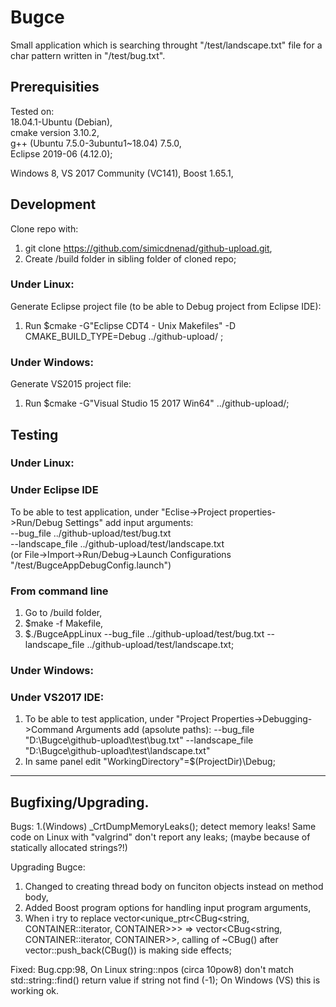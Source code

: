 # Bugce

Small application which is searching throught "/test/landscape.txt" file for a char pattern written in "/test/bug.txt".

## Prerequisities
Tested on:  
18.04.1-Ubuntu (Debian),  
cmake version 3.10.2,  
g++ (Ubuntu 7.5.0-3ubuntu1~18.04) 7.5.0,  
Eclipse 2019-06 (4.12.0);

Windows 8,
VS 2017 Community (VC141),
Boost 1.65.1,

## Development
Clone repo with:  
1. git clone https://github.com/simicdnenad/github-upload.git,  
2. Create /build folder in sibling folder of cloned repo;  
### Under Linux:
Generate Eclipse project file (to be able to Debug project from Eclipse IDE):  
1. Run $cmake -G"Eclipse CDT4 - Unix Makefiles" -D CMAKE_BUILD_TYPE=Debug ../github-upload/ ;  

### Under Windows:
Generate VS2015 project file:  
1. Run $cmake -G"Visual Studio 15 2017 Win64" ../github-upload/;  

## Testing
### Under Linux:
### Under Eclipse IDE
To be able to test application, under "Eclise->Project properties->Run/Debug Settings" add input arguments:  
--bug_file ../github-upload/test/bug.txt  
--landscape_file ../github-upload/test/landscape.txt  
(or File->Import->Run/Debug->Launch Configurations "/test/BugceAppDebugConfig.launch")
### From command line
1. Go to /build folder,  
2. $make -f Makefile,  
3. $./BugceAppLinux --bug_file ../github-upload/test/bug.txt --landscape_file ../github-upload/test/landscape.txt;  

### Under Windows:
### Under VS2017 IDE:
1. To be able to test application, under "Project Properties->Debugging->Command Arguments add (apsolute paths):
--bug_file "D:\\Bugce\\github-upload\\test\\bug.txt"   --landscape_file "D:\\Bugce\\github-upload\\test\\landscape.txt"  
2. In same panel edit "WorkingDirectory"=$(ProjectDir)\Debug;

--------------------------------------------------------------------------------------------------------------------------------------------------

## Bugfixing/Upgrading.
Bugs:
1.(Windows) _CrtDumpMemoryLeaks(); detect memory leaks! Same code on Linux with "valgrind" don't report any leaks;
(maybe because of statically allocated strings?!)

Upgrading Bugce:
1. Changed to creating thread body on funciton objects instead on method body,  
2. Added Boost program options for handling input program arguments,  
3. When i try to replace vector<unique_ptr<CBug<string, CONTAINER<string>::iterator, CONTAINER>>> => vector<CBug<string, CONTAINER<string>::iterator, CONTAINER>>,
calling of ~CBug() after vector::push_back(CBug()) is making side effects;


Fixed:
Bug.cpp:98, On Linux string::npos (circa 10pow8) don't match std::string::find() return value if string not find (-1); On Windows (VS) this is working ok.
